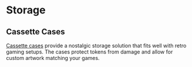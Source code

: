 # Storage

## Cassette Cases

[Cassette cases](./cassette-cases.md) provide a nostalgic storage solution that fits well with retro gaming setups. The cases protect tokens from damage and allow for custom artwork matching your games.
